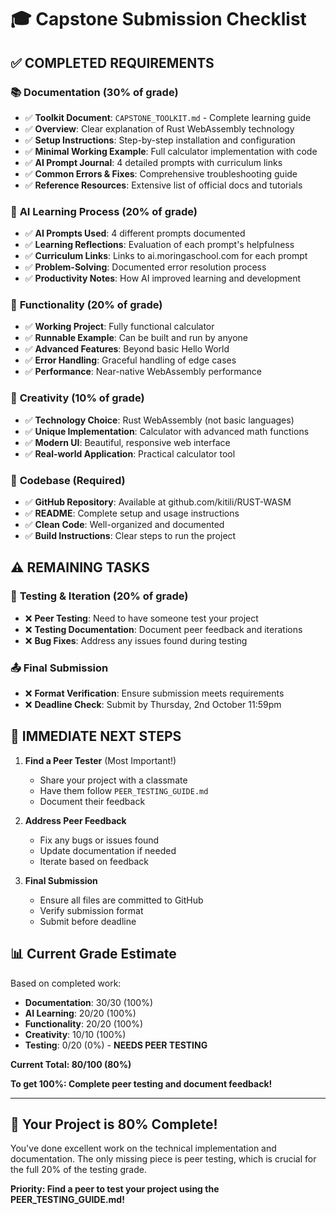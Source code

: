 # 🎓 Capstone Submission Checklist

## ✅ **COMPLETED REQUIREMENTS**

### 📚 **Documentation (30% of grade)**
- ✅ **Toolkit Document**: `CAPSTONE_TOOLKIT.md` - Complete learning guide
- ✅ **Overview**: Clear explanation of Rust WebAssembly technology
- ✅ **Setup Instructions**: Step-by-step installation and configuration
- ✅ **Minimal Working Example**: Full calculator implementation with code
- ✅ **AI Prompt Journal**: 4 detailed prompts with curriculum links
- ✅ **Common Errors & Fixes**: Comprehensive troubleshooting guide
- ✅ **Reference Resources**: Extensive list of official docs and tutorials

### 🤖 **AI Learning Process (20% of grade)**
- ✅ **AI Prompts Used**: 4 different prompts documented
- ✅ **Learning Reflections**: Evaluation of each prompt's helpfulness
- ✅ **Curriculum Links**: Links to ai.moringaschool.com for each prompt
- ✅ **Problem-Solving**: Documented error resolution process
- ✅ **Productivity Notes**: How AI improved learning and development

### 🚀 **Functionality (20% of grade)**
- ✅ **Working Project**: Fully functional calculator
- ✅ **Runnable Example**: Can be built and run by anyone
- ✅ **Advanced Features**: Beyond basic Hello World
- ✅ **Error Handling**: Graceful handling of edge cases
- ✅ **Performance**: Near-native WebAssembly performance

### 🎨 **Creativity (10% of grade)**
- ✅ **Technology Choice**: Rust WebAssembly (not basic languages)
- ✅ **Unique Implementation**: Calculator with advanced math functions
- ✅ **Modern UI**: Beautiful, responsive web interface
- ✅ **Real-world Application**: Practical calculator tool

### 📁 **Codebase (Required)**
- ✅ **GitHub Repository**: Available at github.com/kitili/RUST-WASM
- ✅ **README**: Complete setup and usage instructions
- ✅ **Clean Code**: Well-organized and documented
- ✅ **Build Instructions**: Clear steps to run the project

## ⚠️ **REMAINING TASKS**

### 🧪 **Testing & Iteration (20% of grade)**
- ❌ **Peer Testing**: Need to have someone test your project
- ❌ **Testing Documentation**: Document peer feedback and iterations
- ❌ **Bug Fixes**: Address any issues found during testing

### 📤 **Final Submission**
- ❌ **Format Verification**: Ensure submission meets requirements
- ❌ **Deadline Check**: Submit by Thursday, 2nd October 11:59pm

## 🎯 **IMMEDIATE NEXT STEPS**

1. **Find a Peer Tester** (Most Important!)
   - Share your project with a classmate
   - Have them follow `PEER_TESTING_GUIDE.md`
   - Document their feedback

2. **Address Peer Feedback**
   - Fix any bugs or issues found
   - Update documentation if needed
   - Iterate based on feedback

3. **Final Submission**
   - Ensure all files are committed to GitHub
   - Verify submission format
   - Submit before deadline

## 📊 **Current Grade Estimate**

Based on completed work:
- **Documentation**: 30/30 (100%)
- **AI Learning**: 20/20 (100%)
- **Functionality**: 20/20 (100%)
- **Creativity**: 10/10 (100%)
- **Testing**: 0/20 (0%) - **NEEDS PEER TESTING**

**Current Total: 80/100 (80%)**

**To get 100%: Complete peer testing and document feedback!**

---

## 🚀 **Your Project is 80% Complete!**

You've done excellent work on the technical implementation and documentation. The only missing piece is peer testing, which is crucial for the full 20% of the testing grade.

**Priority: Find a peer to test your project using the PEER_TESTING_GUIDE.md!**